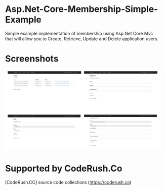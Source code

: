 # Asp.Net-Core-Membership-Simple-Example
Simple example implementation of membership using Asp.Net Core Mvc that will allow you to Create, Retrieve, Update and Delete application users.

# Screenshots

![membership](coderush/wwwroot/images/membership.png)

# Supported by CodeRush.Co
[CodeRush.CO] source code collections (https://coderush.co)
